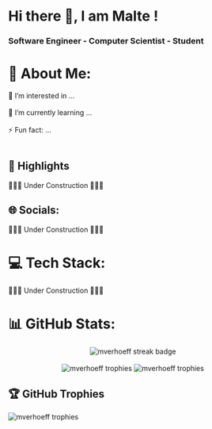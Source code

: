 # Hi there 👋, I am Malte !
### Software Engineer - Computer Scientist - Student
# 💫 About Me:
👀 I’m interested in ...<br><br>
🌱 I’m currently learning ...<br><br>
⚡ Fun fact: ...<br><br>
## 🌟 Highlights
🚧🚧🚧 Under Construction 🚧🚧🚧
## 🌐 Socials:
🚧🚧🚧 Under Construction 🚧🚧🚧
# 💻 Tech Stack:
🚧🚧🚧 Under Construction 🚧🚧🚧
# 📊 GitHub Stats:
<div align="center">
  <img src="https://github-readme-streak-stats.herokuapp.com?user=mverhoeff&theme=gruvbox_duo&hide_border=true" alt="mverhoeff streak badge"/><br/><br/>
  <img src="https://github-readme-stats.vercel.app/api?username=mverhoeff&theme=dark&show_icons=true&hide_border=true" alt="mverhoeff trophies"/>
  <img src="https://github-readme-stats.vercel.app/api/top-langs/?username=mverhoeff&theme=dark&hide_border=true" alt="mverhoeff trophies"/>
</div>

## 🏆 GitHub Trophies
![mverhoeff trophies](https://github-profile-trophy.vercel.app/?username=mverhoeff&theme=chalk&row=1&column=6&no-bg=true&no-frame=true)

<!---
mverhoeff/mverhoeff is a ✨ special ✨ repository because its `README.md` (this file) appears on your GitHub profile.
You can click the Preview link to take a look at your changes.
--->
